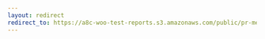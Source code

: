 ```yaml
---
layout: redirect
redirect_to: https://a8c-woo-test-reports.s3.amazonaws.com/public/pr-merge/43840/e2e/index.html
---
```

